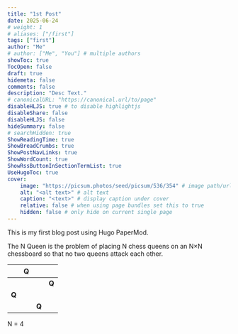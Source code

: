 ```yaml
---
title: "1st Post"
date: 2025-06-24
# weight: 1
# aliases: ["/first"]
tags: ["first"]
author: "Me"
# author: ["Me", "You"] # multiple authors
showToc: true
TocOpen: false
draft: true
hidemeta: false
comments: false
description: "Desc Text."
# canonicalURL: "https://canonical.url/to/page"
disableHLJS: true # to disable highlightjs
disableShare: false
disableHLJS: false
hideSummary: false
# searchHidden: true
ShowReadingTime: true
ShowBreadCrumbs: true
ShowPostNavLinks: true
ShowWordCount: true
ShowRssButtonInSectionTermList: true
UseHugoToc: true
cover:
    image: "https://picsum.photos/seed/picsum/536/354" # image path/url
    alt: "<alt text>" # alt text
    caption: "<text>" # display caption under cover
    relative: false # when using page bundles set this to true
    hidden: false # only hide on current single page
---
```


This is my first blog post using Hugo PaperMod.

The N Queen is the problem of placing N chess queens on an N×N chessboard so that no two queens attack each other.

|   | Q |   |   |
|---|---|---|---|
|   |   |   | **Q** |
| **Q** |   |   |   |
|   |   | **Q** |   |

N = 4
